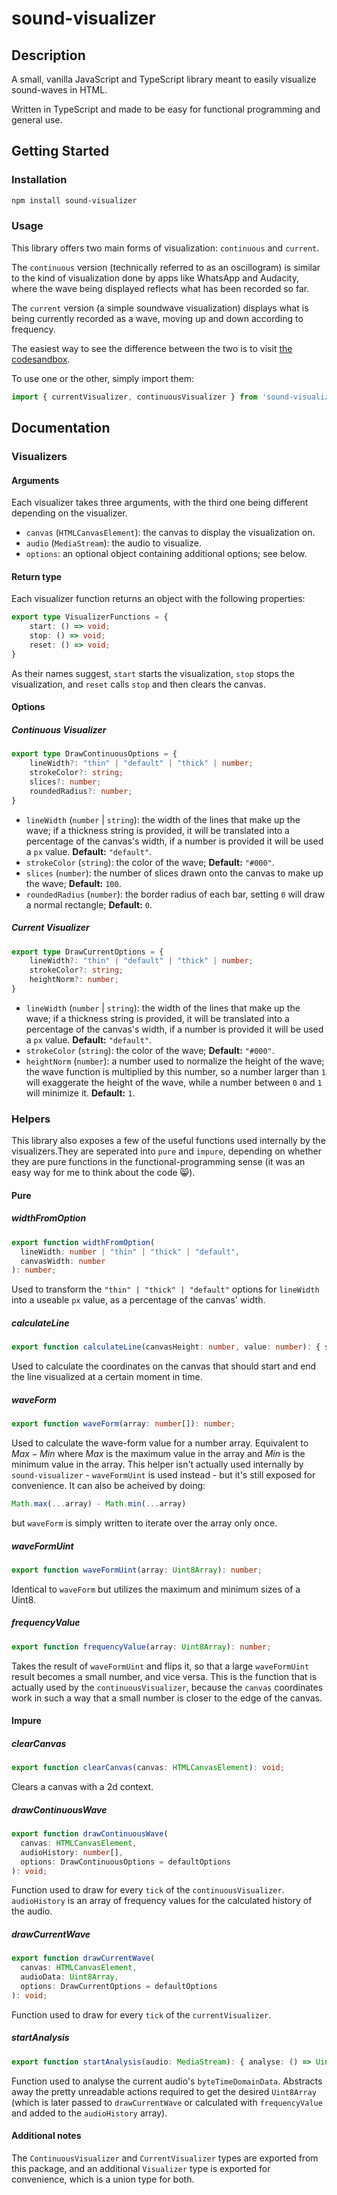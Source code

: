 # sound-visualizer

## Description

A small, vanilla JavaScript and TypeScript library meant to easily visualize sound-waves in HTML.

Written in TypeScript and made to be easy for functional programming and general use.

## Getting Started

### Installation

```bash
npm install sound-visualizer
```

### Usage

This library offers two main forms of visualization: `continuous` and `current`.

The `continuous` version (technically referred to as an oscillogram) is similar to the kind of visualization done by apps like WhatsApp and Audacity, where the wave being displayed reflects what has been recorded so far.

The `current` version (a simple soundwave visualization) displays what is being currently recorded as a wave,
moving up and down according to frequency.

The easiest way to see the difference between the two is to visit [the codesandbox](https://codesandbox.io/p/sandbox/competent-curran-wpmxlu?selection=%5B%7B%22endColumn%22%3A10%2C%22endLineNumber%22%3A19%2C%22startColumn%22%3A10%2C%22startLineNumber%22%3A19%7D%5D).

To use one or the other, simply import them:

```typescript
import { currentVisualizer, continuousVisualizer } from 'sound-visualizer';
```

## Documentation

### Visualizers

#### Arguments

Each visualizer takes three arguments,
with the third one being different depending on the visualizer.

- `canvas` (`HTMLCanvasElement`): the canvas to display the visualization on.
- `audio` (`MediaStream`): the audio to visualize.
- `options`: an optional object containing additional options; see below.

#### Return type

Each visualizer function returns an object with the following properties:

```typescript
export type VisualizerFunctions = {
    start: () => void;
    stop: () => void;
    reset: () => void;
}
```

As their names suggest, `start` starts the visualization, `stop` stops the visualization, and `reset` calls `stop` and then clears the canvas.

#### Options

##### Continuous Visualizer

```typescript
export type DrawContinuousOptions = {
    lineWidth?: "thin" | "default" | "thick" | number;
    strokeColor?: string;
    slices?: number;
    roundedRadius?: number;
}
```

- `lineWidth` (`number` | `string`): the width of the lines that make up the wave; if a thickness string is provided, it will be translated into a percentage of the canvas's width, if a number is provided it will be used a `px` value. **Default:** `"default"`.
- `strokeColor` (`string`): the color of the wave; **Default:** `"#000"`.
- `slices` (`number`): the number of slices drawn onto the canvas to make up the wave; **Default:** `100`.
- `roundedRadius` (`number`): the border radius of each bar, setting `0` will draw a normal rectangle; **Default:** `0`.
##### Current Visualizer

```typescript
export type DrawCurrentOptions = {
    lineWidth?: "thin" | "default" | "thick" | number;
    strokeColor?: string;
    heightNorm?: number;
}
```

- `lineWidth` (`number` | `string`): the width of the lines that make up the wave; if a thickness string is provided, it will be translated into a percentage of the canvas's width, if a number is provided it will be used a `px` value. **Default:** `"default"`.
- `strokeColor` (`string`): the color of the wave; **Default:** `"#000"`.
- `heightNorm` (`number`): a number used to normalize the height of the wave; the wave function is multiplied by this number, so a number larger than `1` will exaggerate the height of the wave, while a number between `0` and `1` will minimize it. **Default:** `1`.

### Helpers

This library also exposes a few of the useful functions used internally by the visualizers.They are seperated into `pure` and `impure`, depending on whether they are pure functions in the functional-programming sense (it was an easy way for me to think about the code :smile_cat:).

#### Pure

##### widthFromOption

```typescript
export function widthFromOption(
  lineWidth: number | "thin" | "thick" | "default",
  canvasWidth: number
): number;
```

Used to transform the `"thin" | "thick" | "default"` options for `lineWidth` into a useable `px` value, as a percentage of the canvas' width.

##### calculateLine

```typescript
export function calculateLine(canvasHeight: number, value: number): { start: number; end: number };
```

Used to calculate the coordinates on the canvas that should start and end the line visualized at a certain moment in time.

##### waveForm

```typescript
export function waveForm(array: number[]): number;
```

Used to calculate the wave-form value for a number array. Equivalent to $Max - Min$ where $Max$ is the maximum value in the array and $Min$ is the minimum value in the array. This helper isn't actually used internally by `sound-visualizer` - `waveFormUint` is used instead - but it's still exposed for convenience. It can also be acheived by doing:

```typescript
Math.max(...array) - Math.min(...array)
```

but `waveForm` is simply written to iterate over the array only once.

##### waveFormUint

```typescript
export function waveFormUint(array: Uint8Array): number;
```

Identical to `waveForm` but utilizes the maximum and minimum sizes of a Uint8.

##### frequencyValue

```typescript
export function frequencyValue(array: Uint8Array): number;
```

Takes the result of `waveFormUint` and flips it, so that a large `waveFormUint` result becomes a small number, and vice versa. This is the function that is actually used by the `continuousVisualizer`, because the `canvas` coordinates work in such a way that a small number is closer to the edge of the canvas.

#### Impure

##### clearCanvas

```typescript
export function clearCanvas(canvas: HTMLCanvasElement): void;
```

Clears a canvas with a 2d context.

##### drawContinuousWave

```typescript
export function drawContinuousWave(
  canvas: HTMLCanvasElement,
  audioHistory: number[],
  options: DrawContinuousOptions = defaultOptions
): void;
```

Function used to draw for every `tick` of the `continuousVisualizer`. `audioHistory` is an array of frequency values for the calculated history of the audio.

##### drawCurrentWave

```typescript
export function drawCurrentWave(
  canvas: HTMLCanvasElement,
  audioData: Uint8Array,
  options: DrawCurrentOptions = defaultOptions
): void;
```

Function used to draw for every `tick` of the `currentVisualizer`.

##### startAnalysis

```typescript
export function startAnalysis(audio: MediaStream): { analyse: () => Uint8Array, disconnect: () => void };
```

Function used to analyse the current audio's `byteTimeDomainData`. Abstracts away the pretty unreadable actions required to get the desired `Uint8Array` (which is later passed to `drawCurrentWave` or calculated with `frequencyValue` and added to the `audioHistory` array).

#### Additional notes

The `ContinuousVisualizer` and `CurrentVisualizer` types are exported from this package, and an additional `Visualizer` type is exported for convenience, which is a union type for both.
